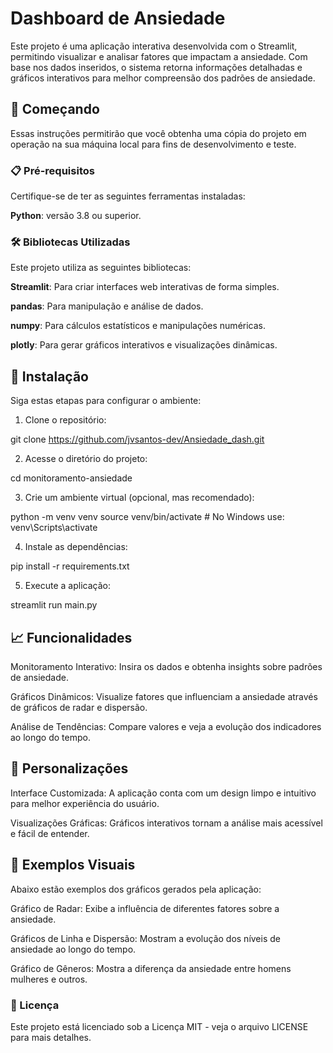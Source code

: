 # Dashboard de Ansiedade

Este projeto é uma aplicação interativa desenvolvida com o Streamlit, permitindo visualizar e analisar fatores que impactam a ansiedade. Com base nos dados inseridos, o sistema retorna informações detalhadas e gráficos interativos para melhor compreensão dos padrões de ansiedade.

## 🚀 Começando

Essas instruções permitirão que você obtenha uma cópia do projeto em operação na sua máquina local para fins de desenvolvimento e teste.

### 📋 Pré-requisitos

Certifique-se de ter as seguintes ferramentas instaladas:

**Python**: versão 3.8 ou superior.

### 🛠️ Bibliotecas Utilizadas

Este projeto utiliza as seguintes bibliotecas:

**Streamlit**: Para criar interfaces web interativas de forma simples.

**pandas**: Para manipulação e análise de dados.

**numpy**: Para cálculos estatísticos e manipulações numéricas.

**plotly**: Para gerar gráficos interativos e visualizações dinâmicas.


## 🔧 Instalação

Siga estas etapas para configurar o ambiente:

1. Clone o repositório:

  git clone https://github.com/jvsantos-dev/Ansiedade_dash.git

2. Acesse o diretório do projeto:

  cd monitoramento-ansiedade

3. Crie um ambiente virtual (opcional, mas recomendado):

  python -m venv venv
  source venv/bin/activate  # No Windows use: venv\Scripts\activate

4. Instale as dependências:

  pip install -r requirements.txt

5. Execute a aplicação:

  streamlit run main.py


## 📈 Funcionalidades

Monitoramento Interativo: Insira os dados e obtenha insights sobre padrões de ansiedade.

Gráficos Dinâmicos: Visualize fatores que influenciam a ansiedade através de gráficos de radar e dispersão.

Análise de Tendências: Compare valores e veja a evolução dos indicadores ao longo do tempo.

## 🎨 Personalizações

Interface Customizada: A aplicação conta com um design limpo e intuitivo para melhor experiência do usuário.

Visualizações Gráficas: Gráficos interativos tornam a análise mais acessível e fácil de entender.

## 📸 Exemplos Visuais

Abaixo estão exemplos dos gráficos gerados pela aplicação:

  Gráfico de Radar: Exibe a influência de diferentes fatores sobre a ansiedade.
  
  Gráficos de Linha e Dispersão: Mostram a evolução dos níveis de ansiedade ao longo do tempo.
  
  Gráfico de Gêneros: Mostra a diferença da ansiedade entre homens mulheres e outros.

### 📄 Licença

Este projeto está licenciado sob a Licença MIT - veja o arquivo LICENSE para mais detalhes.
